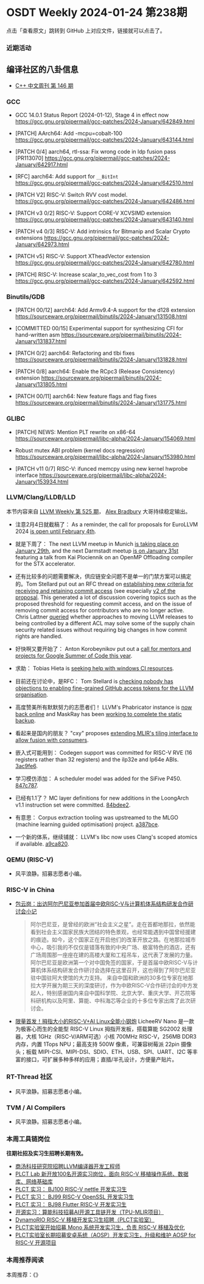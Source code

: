 # OSDT Weekly 2024-01-24 第238期

点击「查看原文」跳转到 GitHub 上对应文件，链接就可以点击了。

### 近期活动

## 编译社区的八卦信息

- [C++ 中文周刊 第 146 期](https://mp.weixin.qq.com/s/YBYVqUoO3wajqbFDIQ0Ing)

### GCC

- GCC 14.0.1 Status Report (2024-01-12), Stage 4 in effect now
  https://gcc.gnu.org/pipermail/gcc-patches/2024-January/642849.html

- [PATCH] AArch64: Add -mcpu=cobalt-100
  https://gcc.gnu.org/pipermail/gcc-patches/2024-January/643144.html

- [PATCH 0/4] aarch64, rtl-ssa: Fix wrong code in ldp fusion pass [PR113070]
  https://gcc.gnu.org/pipermail/gcc-patches/2024-January/642917.html

- [RFC] aarch64: Add support for `__BitInt`
  https://gcc.gnu.org/pipermail/gcc-patches/2024-January/642510.html

- [PATCH V2] RISC-V: Switch RVV cost model.
  https://gcc.gnu.org/pipermail/gcc-patches/2024-January/642486.html

- [PATCH v3 0/2] RISC-V: Support CORE-V XCVSIMD extension
  https://gcc.gnu.org/pipermail/gcc-patches/2024-January/643140.html

- [PATCH v4 0/3] RISC-V: Add intrinsics for Bitmanip and Scalar Crypto extensions
  https://gcc.gnu.org/pipermail/gcc-patches/2024-January/642973.html

- [PATCH v5] RISC-V: Support XTheadVector extension
  https://gcc.gnu.org/pipermail/gcc-patches/2024-January/642780.html

- [PATCH] RISC-V: Increase scalar_to_vec_cost from 1 to 3
  https://gcc.gnu.org/pipermail/gcc-patches/2024-January/642592.html

### Binutils/GDB

- [PATCH 00/12] aarch64: Add Armv9.4-A support for the d128 extension
  https://sourceware.org/pipermail/binutils/2024-January/131508.html

- [COMMITTED 00/15] Experimental support for synthesizing CFI for hand-written asm
  https://sourceware.org/pipermail/binutils/2024-January/131837.html

- [PATCH 0/2] aarch64: Refactoring and tlbi fixes
  https://sourceware.org/pipermail/binutils/2024-January/131828.html

- [PATCH 0/8] aarch64: Enable the RCpc3 (Release Consistency) extension
  https://sourceware.org/pipermail/binutils/2024-January/131805.html

- [PATCH 00/11] aarch64: New feature flags and flag fixes
  https://sourceware.org/pipermail/binutils/2024-January/131775.html

### GLIBC

- [PATCH] NEWS: Mention PLT rewrite on x86-64
  https://sourceware.org/pipermail/libc-alpha/2024-January/154069.html

- Robust mutex ABI problem (kernel docs regression)
  https://sourceware.org/pipermail/libc-alpha/2024-January/153980.html

- [PATCH v11 0/7] RISC-V: ifunced memcpy using new kernel hwprobe interface
  https://sourceware.org/pipermail/libc-alpha/2024-January/153934.html

### LLVM/Clang/LLDB/LLD

本节内容来自 [LLVM Weekly 第 525 期](http://llvmweekly.org/issue/525)，
[Alex Bradbury](https://www.linkedin.com/in/alex-bradbury/) 大哥持续稳定输出。

* 注意2月4日就截稿了： As a reminder, the call for proposals for EuroLLVM 2024 [is open until February 4th](https://discourse.llvm.org/t/2024-eurollvm-call-for-talk-proposals/76006).

* 就是下周了： The next LLVM meetup in Munich [is taking place on January 29th](https://discourse.llvm.org/t/llvm-meetup-in-munich-january-29th-2024/75483), and the next Darmstadt meetup [is on January 31st](https://discourse.llvm.org/t/llvm-meetup-darmstadt-germany/71878/14) featuring a talk from Kai Plociennik on an OpenMP Offloading compiler for the STX accelerator.

* 还有比较多的问题需要解决，供应链安全问题不是单一的门禁方案可以搞定的。Tom Stellard put out an RFC thread on [establishing new criteria for receiving and retaining commit access](https://discourse.llvm.org/t/rfc-new-criteria-for-commit-access/76290) (see especially [v2 of the proposal](https://discourse.llvm.org/t/rfc-new-criteria-for-commit-access/76290/60).  This generated a lot of discussion covering topics such as the proposed threshold for requesting commit access, and on the issue of removing commit access for contributors who are no longer active. Chris Lattner [queried](https://discourse.llvm.org/t/rfc-new-criteria-for-commit-access/76290/70) whether approaches to moving LLVM releases to being controlled by a different ACL may solve some of the supply chain security related issues without requiring big changes in how commit rights are handled.

* 好快啊又要开始了： Anton Korobeynikov put out a [call for mentors and projects for Google Summer of Code this year](https://discourse.llvm.org/t/gsoc-2024-call-for-mentors-and-projects/76284).

* 求助： Tobias Hieta is [seeking help with windows CI resources](https://discourse.llvm.org/t/asking-for-help-with-windows-ci-resources/76375).

* 目前还在讨论中，是RFC： Tom Stellard is [checking nobody has objections to enabling fine-grained GitHub access tokens for the LLVM organisation](https://discourse.llvm.org/t/enabling-fine-grained-access-tokens-for-the-llvm-organization/76383).

* 高度赞美所有默默努力的志愿者们！ LLVM's Phabricator instance is [now back online](https://discourse.llvm.org/t/llvm-phabricator-turndown/76137/4) and MaskRay has been [working to complete the static backup](https://discourse.llvm.org/t/some-reviews-on-reviews-llvm-org-seem-to-be-missing-from-the-static-archive/76001/10).

* 看起来是国内的朋友？ "cxy" proposes [extending MLIR's tiling interface to allow fusion with consumers](https://discourse.llvm.org/t/rfc-tiling-interface-supports-fuse-consumer/76286).

* 嵌入式可能用到： Codegen support was committed for RISC-V RVE (16 registers rather than 32 registers) and the ilp32e and lp64e ABIs.
  [3ac9fe6](https://github.com/llvm/llvm-project/commit/3ac9fe69f70a).

* 学习模仿添加： A scheduler model was added for the SiFive P450.
  [847c787](https://github.com/llvm/llvm-project/commit/847c78726920).

* 已经有1.1了？ MC layer definitions for new additions in the LoongArch v1.1 instruction set were committed.
  [84bdee2](https://github.com/llvm/llvm-project/commit/84bdee2875da).

* 有意思： Corpus extraction tooling was upstreamed to the MLGO (machine learning guided optimisation) project.
  [a387bce](https://github.com/llvm/llvm-project/commit/a387bce4bcba).

* 一个新的体系，继续铺就： LLVM's libc now uses Clang's scoped atomics if available.
  [a9ca820](https://github.com/llvm/llvm-project/commit/a9ca820529c6).

### QEMU (RISC-V)

- 风平浪静。招募志愿者小编。

### RISC-V in China

- [包云岗：出访阿尔巴尼亚参加首届中欧RISC-V与计算机体系结构研发合作研讨会小记](https://mp.weixin.qq.com/s/-TRWx5S896JRsFEPbTemHQ)
  > 阿尔巴尼亚，是曾经的欧洲“社会主义之星”。走在首都地那拉，依然能看到社会主义国家民族大团结的特色景观，也经常能遇到中国曾经援建的痕迹。如今，这个国家正在开启他们的改革开放之路。在地那拉城市中心，吸引我的不仅仅是错落有致的中央广场、极富特色的酒店，还有广场周围那一座座在建的高楼大厦和工程吊车，这代表了发展的力量。
  > 阿尔巴尼亚是欧洲第一个对中国免签的国家，于是首届中欧RISC-V与计算机体系结构研发合作研讨会选择在这里召开，这也得到了阿尔巴尼亚驻中国驻阿大使馆的大力支持。
  > 来自中国和欧洲的30多位专家在地那拉大学开展为期三天的深度研讨，作为中欧RISC-V合作研讨会的中方发起人，特别感谢国内来自中国科学院、北京大学、重庆大学、开芯院等科研机构以及阿里、算能、中科海芯等企业的十多位专家出席了此次研讨会。

- [限量首发！拇指大小的RISC-V+AI Linux全能小钢炮](https://mp.weixin.qq.com/s/RAiPQxteB5x5wqi5-fN0ZQ)
  LicheeRV Nano 是一款为极客心而生的全能型 RISC-V Linux  拇指开发板，搭载算能 SG2002 处理器，大核 1GHz（RISC-V/ARM可选）小核 700MHz RISC-V，256MB DDR3 内存，内置 1Tops NPU；最高支持 500W 像素，可兼容树莓派 22pin 摄像头；板载 MIPI-CSI、MIPI-DSI、SDIO、ETH、USB、SPI、UART、I2C 等丰富的接口，可扩展多种多样的应用；直插/半孔设计，方便量产贴片。

### RT-Thread 社区

- 风平浪静。招募志愿者小编。

### TVM / AI Compilers

- 风平浪静。招募志愿者小编。

### 本周工具链岗位

**往期社招及实习生招聘长期有效。**

- [商汤科技研究院招聘LLVM编译器开发工程师](https://mp.weixin.qq.com/s/4j-Qin8LFUJlzKzFIpIKpw)
- [PLCT Lab 新开放100名开源实习岗位，面向 RISC-V 移植操作系统、数据库、网络基础库](https://mp.weixin.qq.com/s/ebvIxcplB8Jtw18LMoXTTQ)
- [PLCT 实习： BJ100 RISC-V nettle 开发实习生](https://mp.weixin.qq.com/s/GEUKRlxILFpdHQbv-yxWQQ)
- [PLCT 实习： BJ99 RISC-V OpenSSL 开发实习生](https://mp.weixin.qq.com/s/pzy6sbW50r3aLw3Dt36oBQ)
- [PLCT 实习： BJ98 Flutter RISC-V 开发实习生](https://mp.weixin.qq.com/s/gQYT_rhtLE8jGg6WWAztDA)
- [开源实习：算能科技招募AI开源工具链开发（TPU-MLIR项目）](https://mp.weixin.qq.com/s/IBJh0ip4k11PzIMZecsWSw)
- [DynamoRIO RISC-V 移植开发实习生招聘（PLCT实验室）](https://mp.weixin.qq.com/s/J_5TjT6DOqeOXJXQI5VQxw)
- [PLCT实验室开始招募 Mono 系统开发实习生，负责 RISC-V 移植及优化](https://mp.weixin.qq.com/s/whEW7Hay1jIP1tBzIPay1A)
- [PLCT实验室长期招募安卓系统（AOSP）开发实习生，升级和维护 AOSP for RISC-V 开源项目](https://mp.weixin.qq.com/s/dJP2cEB1nex2inR5c-cJog)


### 本周推荐阅读

本周推荐：《》
